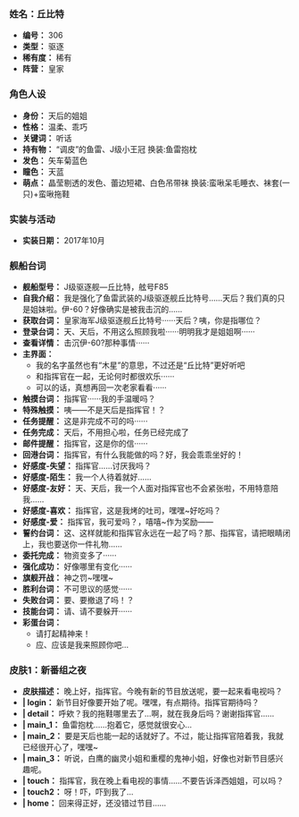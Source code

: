 ### 姓名：丘比特
* **编号：** 306
* **类型：** 驱逐
* **稀有度：** 稀有
* **阵营：** 皇家


### 角色人设
* **身份：** 天后的姐姐
* **性格：** 温柔、乖巧
* **关键词：** 听话
* **持有物：** “调皮”的鱼雷、J级小王冠
换装:鱼雷抱枕
* **发色：** 矢车菊蓝色
* **瞳色：** 天蓝
* **萌点：** 晶莹剔透的发色、蕾边短裙、白色吊带袜
换装:蛮啾呆毛睡衣、袜套(一只)+蛮啾拖鞋


### 实装与活动
* **实装日期：** 2017年10月


### 舰船台词
* **舰船型号：** J级驱逐舰—丘比特，舷号F85
* **自我介绍：** 我是强化了鱼雷武装的J级驱逐舰丘比特号……天后？我们真的只是姐妹啦。伊-60？好像确实是被我击沉的……
* **获取台词：** 皇家海军J级驱逐舰丘比特号······天后？咦，你是指哪位？
* **登录台词：** 天、天后，不用这么照顾我啦······明明我才是姐姐啊······
* **查看详情：** 击沉伊-60?那种事情······
* **主界面：**
  * 我的名字虽然也有“木星”的意思，不过还是“丘比特”更好听吧
  * 和指挥官在一起，无论何时都很欢乐······
  * 可以的话，真想再回一次老家看看······
* **触摸台词：** 指挥官······我的手温暖吗？
* **特殊触摸：** 咦——不是天后是指挥官！？
* **任务提醒：** 这是非完成不可的吗······
* **任务完成：** 天后，不用担心啦，任务已经完成了
* **邮件提醒：** 指挥官，这是你的信······
* **回港台词：** 指挥官，有什么我能做的吗？好，我会乖乖坐好的！
* **好感度-失望：** 指挥官……讨厌我吗？
* **好感度-陌生：** 我一个人待着就好……
* **好感度-友好：** 天、天后，我一个人面对指挥官也不会紧张啦，不用特意陪我……
* **好感度-喜欢：** 指挥官，这是我烤的吐司，嘿嘿~好吃吗？
* **好感度-爱：** 指挥官，我可爱吗？，嘻嘻~作为奖励——
* **誓约台词：** 这、这样就能和指挥官永远在一起了吗？那、指挥官，请把眼睛闭上，我也要送你一件礼物……
* **委托完成：** 物资变多了······
* **强化成功：** 好像哪里有变化······
* **旗舰开战：** 神之罚~嘿嘿~
* **胜利台词：** 不可思议的感觉······
* **失败台词：** 要、要撤退了吗！？
* **技能台词：** 请、请不要躲开······
* **彩蛋台词：**
  * 请打起精神来！
  * 应、应该是我来照顾你吧…


### 皮肤1：新番组之夜
* **皮肤描述：** 晚上好，指挥官。今晚有新的节目放送呢，要一起来看电视吗？
* **| login：** 新节目好像要开始了呢。嘿嘿，有点期待。指挥官期待吗？
* **| detail：** 呼欸？我的拖鞋哪里去了…啊，就在我身后吗？谢谢指挥官……
* **| main_1：** 鱼雷抱枕……抱着它，感觉就很安心…
* **| main_2：** 要是天后也能一起的话就好了。不过，能让指挥官陪着我，我就已经很开心了，嘿嘿~
* **| main_3：** 听说，白鹰的幽灵小姐和重樱的鬼神小姐，好像也对新节目感兴趣呢。
* **| touch：** 指挥官，我在晚上看电视的事情……不要告诉泽西姐姐，可以吗？
* **| touch2：** 呀！吓，吓到我了…
* **| home：** 回来得正好，还没错过节目……
